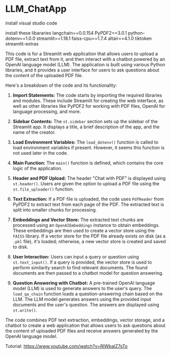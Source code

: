 # LLM_ChatApp
install visual studio code

install these libararies
langchain==0.0.154
PyPDF2==3.0.1
python-dotenv==1.0.0
streamlit==1.18.1
faiss-cpu==1.7.4
altair==4.1.0
tiktoken
streamlit-extras


This code is for a Streamlit web application that allows users to upload a PDF file, extract text from it, and then interact with a chatbot powered by an OpenAI language model (LLM). The application is built using various Python libraries, and it provides a user interface for users to ask questions about the content of the uploaded PDF file.

Here's a breakdown of the code and its functionality:

1. **Import Statements:**
   The code starts by importing the required libraries and modules. These include Streamlit for creating the web interface, as well as other libraries like PyPDF2 for working with PDF files, OpenAI for language processing, and more.

2. **Sidebar Contents:**
   The `st.sidebar` section sets up the sidebar of the Streamlit app. It displays a title, a brief description of the app, and the name of the creator.

3. **Load Environment Variables:**
   The `load_dotenv()` function is called to load environment variables if present. However, it seems this function is not used later in the code.

4. **Main Function:**
   The `main()` function is defined, which contains the core logic of the application.

5. **Header and PDF Upload:**
   The header "Chat with PDF" is displayed using `st.header()`. Users are given the option to upload a PDF file using the `st.file_uploader()` function.

6. **Text Extraction:**
   If a PDF file is uploaded, the code uses `PdfReader` from PyPDF2 to extract text from each page of the PDF. The extracted text is split into smaller chunks for processing.

7. **Embeddings and Vector Store:**
   The extracted text chunks are processed using an `OpenAIEmbeddings` instance to obtain embeddings. These embeddings are then used to create a vector store using the `FAISS` library. If a vector store for the PDF file already exists on disk (as a `.pkl` file), it's loaded; otherwise, a new vector store is created and saved to disk.

8. **User Interaction:**
   Users can input a query or question using `st.text_input()`. If a query is provided, the vector store is used to perform similarity search to find relevant documents. The found documents are then passed to a chatbot model for question answering.

9. **Question Answering with Chatbot:**
   A pre-trained OpenAI language model (LLM) is used to generate answers to the user's query. The `load_qa_chain` function loads a question-answering chain based on the LLM. The LLM model generates answers using the provided input documents and the user's question. The answers are displayed using `st.write()`.

The code combines PDF text extraction, embeddings, vector storage, and a chatbot to create a web application that allows users to ask questions about the content of uploaded PDF files and receive answers generated by the OpenAI language model.





Tutorial: https://www.youtube.com/watch?v=RIWbalZ7sTo


